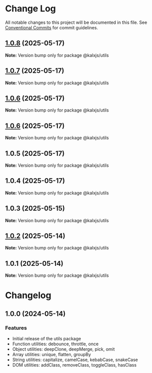 # Change Log

All notable changes to this project will be documented in this file.
See [Conventional Commits](https://conventionalcommits.org) for commit guidelines.

## [1.0.8](https://github.com/Odeneho-Calculus/kalxjs/compare/@kalxjs/utils@1.0.7...@kalxjs/utils@1.0.8) (2025-05-17)

**Note:** Version bump only for package @kalxjs/utils

## [1.0.7](https://github.com/Odeneho-Calculus/kalxjs/compare/@kalxjs/utils@1.0.6...@kalxjs/utils@1.0.7) (2025-05-17)

**Note:** Version bump only for package @kalxjs/utils

## [1.0.6](https://github.com/Odeneho-Calculus/kalxjs/compare/@kalxjs/utils@1.0.5...@kalxjs/utils@1.0.6) (2025-05-17)

**Note:** Version bump only for package @kalxjs/utils

## [1.0.6](https://github.com/Odeneho-Calculus/kalxjs/compare/@kalxjs/utils@1.0.5...@kalxjs/utils@1.0.6) (2025-05-17)

**Note:** Version bump only for package @kalxjs/utils

## 1.0.5 (2025-05-17)

**Note:** Version bump only for package @kalxjs/utils

## 1.0.4 (2025-05-17)

**Note:** Version bump only for package @kalxjs/utils

## 1.0.3 (2025-05-15)

**Note:** Version bump only for package @kalxjs/utils

## [1.0.2](https://github.com/Odeneho-Calculus/kalxjs/compare/@kalxjs/utils@1.0.1...@kalxjs/utils@1.0.2) (2025-05-14)

**Note:** Version bump only for package @kalxjs/utils

## 1.0.1 (2025-05-14)

**Note:** Version bump only for package @kalxjs/utils

# Changelog

## 1.0.0 (2024-05-14)

### Features

- Initial release of the utils package
- Function utilities: debounce, throttle, once
- Object utilities: deepClone, deepMerge, pick, omit
- Array utilities: unique, flatten, groupBy
- String utilities: capitalize, camelCase, kebabCase, snakeCase
- DOM utilities: addClass, removeClass, toggleClass, hasClass

